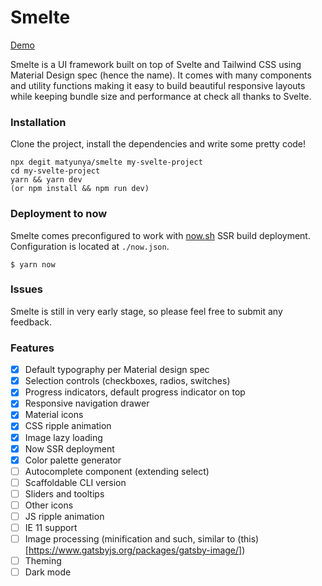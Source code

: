 # Smelte
[Demo](https://smelte.matyunya.now.sh)

Smelte is a UI framework built on top of Svelte and Tailwind CSS using Material Design spec (hence the name).
It comes with many components and utility functions making it easy to build beautiful responsive layouts while keeping
bundle size and performance at check all thanks to Svelte.

### Installation
Clone the project, install the dependencies and write some pretty code!
```
npx degit matyunya/smelte my-svelte-project
cd my-svelte-project
yarn && yarn dev
(or npm install && npm run dev)
```


### Deployment to now
Smelte comes preconfigured to work with [now.sh](https://now.sh) SSR build deployment.
Configuration is located at `./now.json`.
```
$ yarn now
```

### Issues

Smelte is still in very early stage, so please feel free to submit any feedback.

### Features
- [x] Default typography per Material design spec
- [x] Selection controls (checkboxes, radios, switches)
- [x] Progress indicators, default progress indicator on top
- [x] Responsive navigation drawer
- [x] Material icons
- [x] CSS ripple animation
- [x] Image lazy loading
- [x] Now SSR deployment
- [x] Color palette generator
- [ ] Autocomplete component (extending select)
- [ ] Scaffoldable CLI version
- [ ] Sliders and tooltips
- [ ] Other icons
- [ ] JS ripple animation
- [ ] IE 11 support
- [ ] Image processing (minification and such, similar to (this)[https://www.gatsbyjs.org/packages/gatsby-image/])
- [ ] Theming
- [ ] Dark mode
